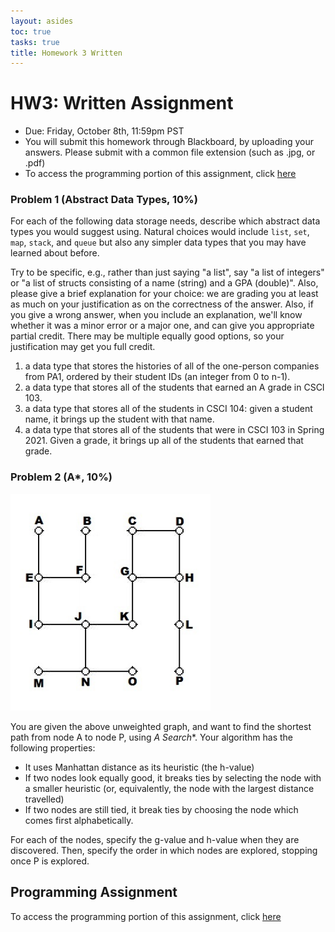```yaml
---
layout: asides
toc: true
tasks: true
title: Homework 3 Written
---
```


# HW3: Written Assignment

+ Due: Friday, October 8th, 11:59pm PST
+ You will submit this homework through Blackboard, by uploading your answers.  Please submit with a common file extension (such as .jpg, or .pdf)
+ To access the programming portion of this assignment, click [here](./programming/)

### Problem 1 (Abstract Data Types, 10%)

For each of the following data storage needs, describe which abstract data types you would suggest using. Natural choices would include `list`, `set`, `map`, `stack`, and `queue` but also any simpler data types that you may have learned about before. 

Try to be specific, e.g., rather than just saying "a list", say "a list of integers" or "a list of structs consisting of a name (string) and a GPA (double)". Also, please give a brief explanation for your choice: we are grading you at least as much on your justification as on the correctness of the answer.  Also, if you give a wrong answer, when you include an explanation, we'll know whether it was a minor error or a major one, and can give you appropriate partial credit.  There may be multiple equally good options, so your justification may get you full credit.

1. a data type that stores the histories of all of the one-person companies from PA1, ordered by their student IDs (an integer from 0 to n-1).
2. a data type that stores all of the students that earned an A grade in CSCI 103.
3. a data type that stores all of the students in CSCI 104: given a student name, it brings up the student with that name.
4. a data type that stores all of the students that were in CSCI 103 in Spring 2021. Given a grade, it brings up all of the students that earned that grade.

### Problem 2 (A*, 10%)

<div class="showcase">
    <img src="../img/astar.jpg" alt="A-Star" width="320"/>
</div>

You are given the above unweighted graph, and want to find the shortest path from node A to node P, using **A* Search**.  Your algorithm has the following properties:

- It uses Manhattan distance as its heuristic (the h-value)
- If two nodes look equally good, it breaks ties by selecting the node with a smaller heuristic (or, equivalently, the node with the largest distance travelled)
- If two nodes are still tied, it break ties by choosing the node which comes first alphabetically.

For each of the nodes, specify the g-value and h-value when they are discovered.  Then, specify the order in which nodes are explored, stopping once P is explored.

## Programming Assignment

To access the programming portion of this assignment, click [here](./programming/)


